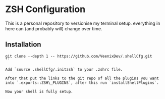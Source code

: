 # ZSH Configuration

This is a personal repository to versionise my terminal setup. everything in here can (and probably will) change over time.

## Installation

```
git clone --depth 1 -- https://github.com/VeenixDev/.shellCfg.git 
``

Add `source .shellCfg/.initzsh` to your .zshrc file.

After that put the links to the git repo of all the plugins you want into `.exports::ZSH\_PLUGINS`, after this run `installShellPlugins`.

Now your shell is fully setup.
